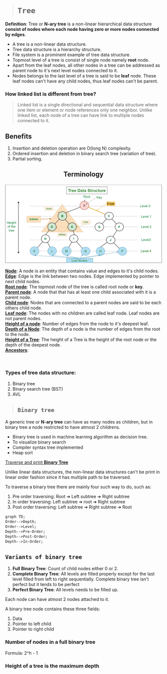 > # **```Tree```**

**Definition**: Tree or **N-ary tree** is a non-linear hierarchical data structure **consist of nodes where each node having zero or more nodes connected by edges**.

- A tree is a non-linear data structure.
- Tree data structure is a hierarchy structure.
- File system is a prominent example of tree data structure.
- Topmost level of a tree is consist of single node namely **root** node.
- Apart from the leaf nodes, all other nodes in a tree can be addressed as parent node to it's next level nodes connected to it.
- Nodes belongs to the last level of a tree is said to be **leaf** node. These leaf nodes can't have any child nodes, thus leaf nodes can't be parent.

### **How linked list is different from tree?**

> Linked list is a single directional and sequential data structure where one item or element or node references only one neighbor. Unlike linked list, each node of a tree can have link to multiple nodes connected to it.

## **Benefits**

1. Insertion and deletion operation are O(long N) complexity.
2. Ordered insertion and deletion in binary search tree (variation of tree).
3. Partial sorting.

## <p align="center">**Terminology**</p>

![](./tree1.png)

<ins>**Node**</ins>: A node is an entity that contains value and edges to it's child nodes.  
<ins>**Edge**</ins>: Edge is the link between two nodes. Edge implemented by pointer to next child nodes.  
<ins>**Root node**</ins>: The topmost node of the tree is called root node or **key**.  
<ins>**Parent node**</ins>: A node that that has at least one child associated with it is a parent node.  
<ins>**Child node**</ins>: Nodes that are connected to a parent nodes are said to be each others child node.  
<ins>**Leaf node**</ins>: The nodes with no children are called leaf node. Leaf nodes are not parent nodes.  
<ins>**Height of a node**</ins>: Number of edges from the node to it's deepest leaf.  
<ins>**Depth of a Node**</ins>: The depth of a node is the number of edges from the root to the node.  
<ins>**Height of a Tree**</ins>: The height of a Tree is the height of the root node or the depth of the deepest node.  
<ins>**Ancestors**</ins>: 

&nbsp;

### **Types of tree data structure:**

1. Binary tree
2. Binary search tree (BST)
3. AVL

> ## **```Binary tree```**

A generic tree or **N-ary tree** can have as many nodes as children, but in binary tree a node restricted to have atmost 2 childrens.

- Binary tree is used in machine learning algorithm as decision tree.
- To visualize binary search
- Compiler syntax tree implemented
- Heap sort

<ins>Traverse and print **Binary Tree**</ins>

Unlike linear data structures, the non-linear data structures can't be print in linear order fashion since it has multiple path to be traversed.

To traverse a binary tree there are mainly four such way to do, such as:

1. Pre order traversing: Root ➔ Left subtree ➔ Right subtree
2. In order traversing: Left subtree ➔ root ➔ Right subtree
3. Post order traversing: Left subtree ➔ Right subtree ➔ Root

```mermaid
graph TD;
Order-->Depth;
Order-->Level;
Depth-->Pre-Order;
Depth-->Post-Order;
Depth-->In-Order;
```
## **```Variants of binary tree```**

1. **Full Binary Tree**: Count of child nodes either 0 or 2.
2. **Complete Binary Tree**: All levels are filled properly except for the last level filled from left to right sequentially. Complete binary tree isn't perfect but it tends to be perfect
3. **Perfect Binary Tree**: All levels needs to be filled up.

Each node can have atmost 2 nodes attached to it.  

A binary tree node contains these three fields:

1. Data
2. Pointer to left child
3. Pointer to right child

### Number of nodes in a full binary tree
Formula: 2^h - 1

### Height of a tree is the maximum depth